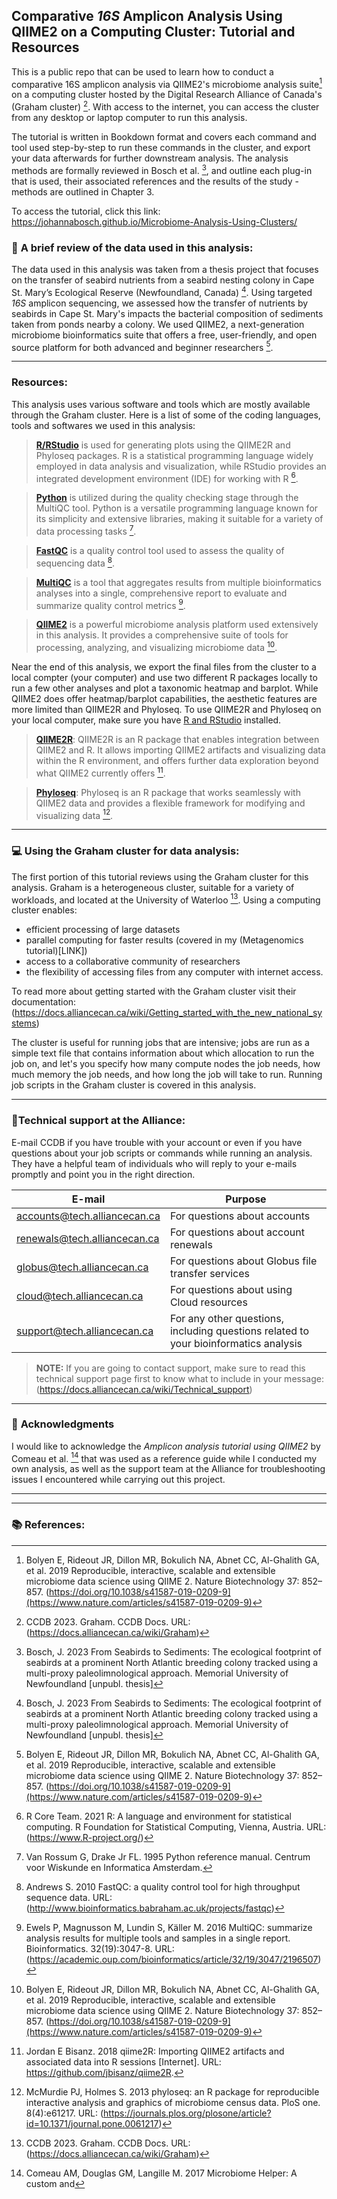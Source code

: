 ## **Comparative *16S* Amplicon Analysis Using QIIME2 on a Computing Cluster: Tutorial and Resources**

This is a public repo that can be used to learn how to conduct a comparative 16S amplicon analysis via QIIME2's microbiome analysis suite[^1] on a computing cluster hosted by the Digital Research Alliance of Canada's (Graham cluster) [^2]. With access to the internet, you can access the cluster from any desktop or laptop computer to run this analysis. 

The tutorial is written in Bookdown format and covers each command and tool used step-by-step to run these commands in the cluster, and export your data afterwards for further downstream analysis. The analysis methods are formally reviewed in Bosch et al. [^3], and outline each plug-in that is used, their associated references and the results of the study - methods are outlined in Chapter 3. 

To access the tutorial, click this link: https://johannabosch.github.io/Microbiome-Analysis-Using-Clusters/

### 🧬 **A brief review of the data used in this analysis:**

  The data used in this analysis was taken from a thesis project that focuses on the transfer of seabird nutrients from a seabird nesting colony in Cape St. Mary’s Ecological Reserve (Newfoundland, Canada) [^3]. Using targeted *16S* amplicon sequencing, we assessed how the transfer of nutrients by seabirds in Cape St. Mary's impacts the bacterial composition of sediments taken from ponds nearby a colony. We used QIIME2, a next-generation microbiome bioinformatics suite that offers a free, user-friendly, and open source platform for both advanced and beginner researchers [^1].

___

### **Resources:**

This analysis uses various software and tools which are mostly available through the Graham cluster. Here is a list of some of the coding languages, tools and softwares we used in this analysis: 

> **[R/RStudio](https://www.r-project.org/)** is used for generating plots using the QIIME2R and Phyloseq packages. R is a statistical programming language widely employed in data analysis and visualization, while RStudio provides an integrated development environment (IDE) for working with R [^4].

> **[Python](https://www.python.org/)** is utilized during the quality checking stage through the MultiQC tool. Python is a versatile programming language known for its simplicity and extensive libraries, making it suitable for a variety of data processing tasks [^5].

> **[FastQC](https://www.bioinformatics.babraham.ac.uk/projects/fastqc/)** is a quality control tool used to assess the quality of sequencing data [^6].

> **[MultiQC](https://multiqc.info/)** is a tool that aggregates results from multiple bioinformatics analyses into a single, comprehensive report to evaluate and summarize quality control metrics [^7]. 

> **[QIIME2](https://qiime2.org/)** is a powerful microbiome analysis platform used extensively in this analysis. It provides a comprehensive suite of tools for processing, analyzing, and visualizing microbiome data [^1].

Near the end of this analysis, we export the final files from the cluster to a local compter (your computer) and use two different R packages locally to run a few other analyses and plot a taxonomic heatmap and barplot. While QIIME2 does offer heatmap/barplot capabilities, the aesthetic features are more limited than QIIME2R and Phyloseq. To use QIIME2R and Phyloseq on your local computer, make sure you have [R and RStudio](https://rstudio-education.github.io/hopr/starting.html) installed.

> [**QIIME2R**](https://github.com/jbisanz/qiime2R): QIIME2R is an R package that enables integration between QIIME2 and R. It allows importing QIIME2 artifacts and visualizing data within the R environment, and offers further data exploration beyond what QIIME2 currently offers [^8].

> [**Phyloseq**](https://joey711.github.io/phyloseq/): Phyloseq is an R package that works seamlessly with QIIME2 data and provides a flexible framework for modifying and visualizing data [^9].

___


### 💻 **Using the Graham cluster for data analysis:**

  The first portion of this tutorial reviews using the Graham cluster for this analysis. Graham is a heterogeneous cluster, suitable for a variety of workloads, and located at the University of Waterloo [^2]. Using a computing cluster enables:
- efficient processing of large datasets
- parallel computing for faster results (covered in my (Metagenomics  tutorial)[LINK])
- access to a collaborative community of researchers
- the flexibility of accessing files from any computer with internet access.

To read more about getting started with the Graham cluster visit their documentation: (https://docs.alliancecan.ca/wiki/Getting_started_with_the_new_national_systems)

  The cluster is useful for running jobs that are intensive; jobs are run as a simple text file that contains information about which allocation to run the job on, and let's you specify how many compute nodes the job needs, how much memory the job needs, and how long the job will take to run. Running job scripts in the Graham cluster is covered in this analysis.

___


### 💬**Technical support at the Alliance:**
  E-mail CCDB if you have trouble with your account or even if you have questions about your job scripts or commands while running an analysis. They have a helpful team of individuals who will reply to your e-mails promptly and point you in the right direction.

E-mail|Purpose|
|----|-----|
accounts@tech.alliancecan.ca | For questions about accounts | 
renewals@tech.alliancecan.ca | For questions about account renewals |
globus@tech.alliancecan.ca | For questions about Globus file transfer services |
cloud@tech.alliancecan.ca | For questions about using Cloud resources |
support@tech.alliancecan.ca | For any other questions, including questions related to your bioinformatics analysis |

> **NOTE:** If you are going to contact support, make sure to read this technical support page first to know what to include in your message: (https://docs.alliancecan.ca/wiki/Technical_support)

___

### 📝 **Acknowledgments**
  I would like to acknowledge the *Amplicon analysis tutorial using QIIME2* by Comeau et al. [^10] that was used as a reference guide while I conducted my own analysis, as well as the support team at the Alliance for troubleshooting issues I encountered while carrying out this project.
___
___

### 📚 **References:**

[^1]: Bolyen E, Rideout JR, Dillon MR, Bokulich NA, Abnet CC, Al-Ghalith GA, et al. 2019 Reproducible, interactive, scalable and extensible microbiome data science using QIIME 2. Nature Biotechnology 37: 852–857. (https://doi.org/10.1038/s41587-019-0209-9](https://www.nature.com/articles/s41587-019-0209-9)

[^2]: CCDB 2023. Graham. CCDB Docs. URL: (https://docs.alliancecan.ca/wiki/Graham)

[^3]: Bosch, J. 2023 From Seabirds to Sediments: The ecological footprint of seabirds at a prominent North Atlantic breeding colony tracked using a multi-proxy paleolimnological approach. Memorial University of Newfoundland [unpubl. thesis]

[^4]: R Core Team. 2021 R: A language and environment for statistical computing. R Foundation for Statistical Computing, Vienna, Austria. URL: (https://www.R-project.org/)

[^5]: Van Rossum G, Drake Jr FL. 1995 Python reference manual. Centrum voor Wiskunde en Informatica Amsterdam.

[^6]: Andrews S. 2010 FastQC: a quality control tool for high throughput sequence data. URL: (http://www.bioinformatics.babraham.ac.uk/projects/fastqc)

[^7]: Ewels P, Magnusson M, Lundin S, Käller M. 2016 MultiQC: summarize analysis results for multiple tools and samples in a single report. Bioinformatics. 32(19):3047-8. URL: (https://academic.oup.com/bioinformatics/article/32/19/3047/2196507)

[^8]: Jordan E Bisanz. 2018 qiime2R: Importing QIIME2 artifacts and associated data into R sessions [Internet].  URL: https://github.com/jbisanz/qiime2R.

[^9]: McMurdie PJ, Holmes S. 2013 phyloseq: an R package for reproducible interactive analysis and graphics of microbiome census data. PloS one. 8(4):e61217. URL: (https://journals.plos.org/plosone/article?id=10.1371/journal.pone.0061217)

[^10]: Comeau AM, Douglas GM, Langille M. 2017 Microbiome Helper: A custom and 
